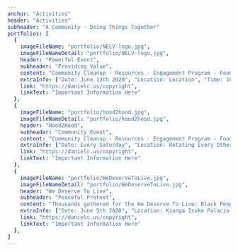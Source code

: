 ```yaml
---
anchor: "Activities"
header: "Activities"
subheader: "A Community - Doing Things Together"
portfolios: [
  {
    imageFileName: "portfolio/NELV-logo.jpg",
    imageFileNameDetail: "portfolio/NELV-logo.jpg",
    header: "Powerful Event",
    subheader: "Providing Value",
    content: "Community Cleanup - Resources - Engagement Program - Food - Covid 19 Community Response Task Force",
    extraInfo: ["Date: June 13th 2020", "Location: Location", "Time: 10am - 12pm"],
    link: "https://danielc.us/copyright",
    linkText: "Important Information Here"
  },
  {
    imageFileName: "portfolio/hood2hood.jpg",
    imageFileNameDetail: "portfolio/hood2hood.jpg",
    header: "Hood2Hood",
    subheader: "Community Event",
    content: "Community Cleanup - Resources - Engagement Program - Food - Covid 19 Community Response Task Force",
    extraInfo: ["Date: Every Saturday", "Location: Rotating Every Other Week"],
    link: "https://danielc.us/copyright",
    linkText: "Important Information Here"
  },
  {
    imageFileName: "portfolio/WeDeserveToLive.jpg",
    imageFileNameDetail: "portfolio/WeDeserveToLive.jpg",
    header: "We Deserve To Live",
    subheader: "Peaceful Protest",
    content: "Thousands gathered for the We Deserve To Live: Black People Matter Rally, March, and Candlelight Vigil",
    extraInfo: ["Date: June 5th 2020", "Location: Kianga Isoke Palacio Park", "Time: 5pm - 10pm"],
    link: "https://danielc.us/copyright",
    linkText: "Important Information Here"
  },
]
---
```

